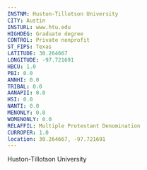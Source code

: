 ```yaml
---
INSTNM: Huston-Tillotson University
CITY: Austin
INSTURL: www.htu.edu
HIGHDEG: Graduate degree
CONTROL: Private nonprofit
ST_FIPS: Texas
LATITUDE: 30.264667
LONGITUDE: -97.721691
HBCU: 1.0
PBI: 0.0
ANNHI: 0.0
TRIBAL: 0.0
AANAPII: 0.0
HSI: 0.0
NANTI: 0.0
MENONLY: 0.0
WOMENONLY: 0.0
RELAFFIL: Multiple Protestant Denomination
CURROPER: 1.0
location: 30.264667, -97.721691
---
```

Huston-Tillotson University